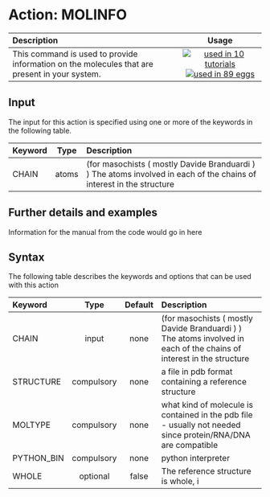 # Action: MOLINFO

| Description    | Usage |
|:--------|:--------:|
| This command is used to provide information on the molecules that are present in your system. | [![used in 10 tutorials](https://img.shields.io/badge/tutorials-10-green.svg)](https://www.plumed-tutorials.org/browse.html?search=MOLINFO)[![used in 89 eggs](https://img.shields.io/badge/nest-89-green.svg)](https://www.plumed-nest.org/browse.html?search=MOLINFO) | 

## Input

The input for this action is specified using one or more of the keywords in the following table.

| Keyword |  Type | Description |
|:--------|:------:|:-----------|
| CHAIN | atoms | (for masochists ( mostly Davide Branduardi ) ) The atoms involved in each of the chains of interest in the structure |


## Further details and examples 
Information for the manual from the code would go in here 
## Syntax 
The following table describes the keywords and options that can be used with this action 

| Keyword | Type | Default | Description |
|:-------|:----:|:-------:|:-----------|
| CHAIN | input | none | (for masochists ( mostly Davide Branduardi ) ) The atoms involved in each of the chains of interest in the structure |
| STRUCTURE | compulsory | none | a file in pdb format containing a reference structure |
| MOLTYPE | compulsory | none |  what kind of molecule is contained in the pdb file - usually not needed since protein/RNA/DNA are compatible |
| PYTHON_BIN | compulsory | none |  python interpreter |
| WHOLE | optional | false |  The reference structure is whole, i |
